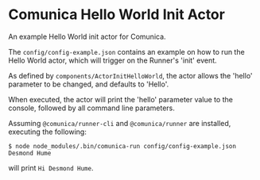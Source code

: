 # Comunica Hello World Init Actor

An example Hello World init actor for Comunica.

The `config/config-example.json` contains an example on how to run the Hello World actor,
which will trigger on the Runner's 'init' event.

As defined by `components/ActorInitHelloWorld`,
the actor allows the 'hello' parameter to be changed,
and defaults to 'Hello'.

When executed, the actor will print the 'hello' parameter value
to the console, followed by all command line parameters.

Assuming `@comunica/runner-cli` and `@comunica/runner` are installed,
executing the following:

```
$ node node_modules/.bin/comunica-run config/config-example.json Desmond Hume
```

will print `Hi Desmond Hume`.
